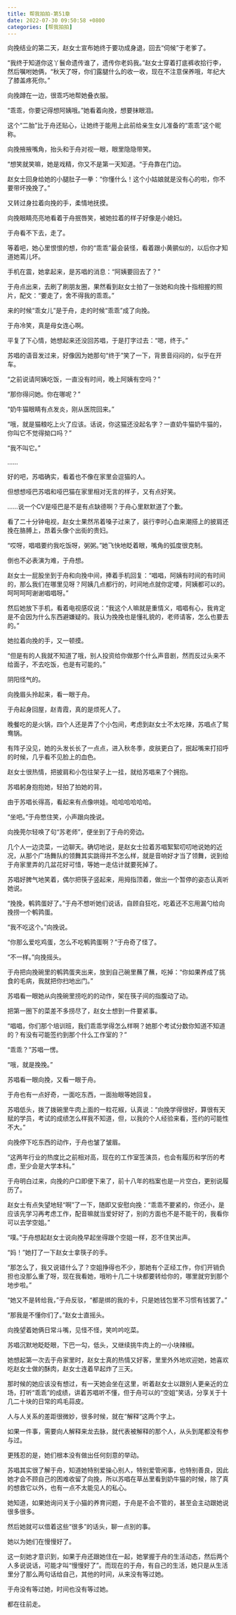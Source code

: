```yaml
---
title: 帮我拍拍-第51章
date: 2022-07-30 09:50:58 +0800
categories: [帮我拍拍]
---
```


向挽结业的第二天，赵女士宣布她终于要功成身退，回去“伺候”于老爹了。

“我终于知道你这丫鬟命遗传谁了，遗传你老妈我。”赵女士穿着打底裤收拾行李，然后嘱咐她俩，“秋天了呀，你们露腿什么的收一收，现在不注意保养哦，年纪大了膝盖疼死你。”

向挽蹲在一边，很乖巧地帮她叠衣服。

“乖乖，你要记得想阿姨哦。”她看着向挽，想要抹眼泪。

这个“二胎”比于舟还贴心，让她终于能用上此前给亲生女儿准备的“乖乖”这个昵称。

向挽掖掖嘴角，抬头和于舟对视一眼，眼里隐隐带笑。

“想笑就笑嘛，她是戏精，你又不是第一天知道。“于舟靠在门边。

赵女士回身给她的小腿肚子一拳：“你懂什么！这个小姑娘就是没有心的啦，你不要带坏挽挽了。”

又转过身拉着向挽的手，柔情地抚摸。

向挽眼睛亮亮地看着于舟抿唇笑，被她拉着的样子好像是小媳妇。

于舟看不下去，走了。

等着吧，她心里恨恨的想，你的“乖乖”最会装怪，看着跟小黄鹂似的，以后你才知道她蔫儿坏。

手机在震，她拿起来，是苏唱的消息：“阿姨要回去了？”

于舟点出来，去刷了刷朋友圈，果然看到赵女士拍了一张她和向挽十指相握的照片，配文：“要走了，舍不得我的乖乖。”

来的时候“乖女儿”是于舟，走的时候“乖乖”成了向挽。

于舟冷笑，真是母女连心啊。

平复了下心情，她想起来还没回苏唱，于是打字过去：“嗯，终于。”

苏唱的语音发过来，好像因为她那句“终于”笑了一下，背景音闷闷的，似乎在开车。

“之前说请阿姨吃饭，一直没有时间，晚上阿姨有空吗？”

“那你得问她。你在哪呢？”

“奶牛猫眼睛有点发炎，刚从医院回来。”

“哦，就是猫粮吃上火了应该。话说，你这猫还没起名字？一直奶牛猫奶牛猫的，你叫它不觉得拗口吗？”

“我不叫它。”

……

好的吧，苏唱确实，看着也不像在家里会逗猫的人。

但想想哑巴苏唱和哑巴猫在家里相对无言的样子，又有点好笑。

……说一个CV是哑巴是不是有点缺德啊？于舟心里默默道了个歉。

看了二十分钟电视，赵女士果然吊着嗓子过来了，装行李时心血来潮搭上的披肩还挽在胳膊上，昂着头像个出街的贵妇。

“哎呀，唱唱要约我吃饭呀，粥粥。”她飞快地眨着眼，嘴角的弧度很克制。

倒也不必表演为难，于舟想。

赵女士一屁股坐到于舟和向挽中间，捧着手机回复：“唱唱，阿姨有时间的有时间的，那么我们在哪里见呀？阿姨几点都行的，时间地点就你定喽，阿姨都可以的。呵呵呵呵谢谢唱唱呀。”

然后她放下手机，看着电视感叹说：“我这个人嘛就是重情义，唱唱有心，我肯定是不会因为什么东西避嫌疑的。我认为挽挽也是懂礼貌的，老师请客，怎么也要去的。”

她拉着向挽的手，又一顿摸。

“但是有的人我就不知道了哦，别人投资给你做那个什么声音剧，然而反过头来不给面子，不去吃饭，也是有可能的。”

阴阳怪气的。

向挽眉头拎起来，看一眼于舟。

于舟起身回屋，赵青霞，真的是烦死人了。

晚餐吃的是火锅，四个人还是弄了个小包间，考虑到赵女士不太吃辣，苏唱点了鸳鸯锅。

有阵子没见，她的头发长长了一点点，进入秋冬季，皮肤更白了，抿起嘴来打招呼的时候，几乎看不见脸上的血色。

赵女士很热情，把披肩和小包往架子上一挂，就给苏唱来了个拥抱。

苏唱躬身抱抱她，轻拍了拍她的背。

由于苏唱长得高，看起来有点像哄娃。哈哈哈哈哈哈。

“坐吧。”于舟憋住笑，小声跟向挽说。

向挽莞尔轻唤了句“苏老师”，便坐到了于舟的旁边。

几个人一边烫菜，一边聊天。确切地说，是赵女士拉着苏唱絮絮叨叨地说她的近况，从那个广场舞队的领舞其实跳得并不怎么样，就是音响好才当了领舞，说到给于舟家里弄的几盆花好可惜，等她一走估计就要死掉了。

苏唱好脾气地笑着，偶尔把筷子竖起来，用拇指顶着，做出一个暂停的姿态认真听她说。

“挽挽，鹌鹑蛋好了。”于舟不想听她们说话，自顾自狂吃，吃着还不忘用漏勺给向挽捞一个鹌鹑蛋。

“我不吃这个。”向挽说。

“你那么爱吃鸡蛋，怎么不吃鹌鹑蛋啊？”于舟奇了怪了。

“不一样。”向挽摇头。

于舟把向挽碗里的鹌鹑蛋夹出来，放到自己碗里蘸了蘸，吃掉：“你如果养成了挑食的毛病，我就把你扫地出门。”

苏唱看一眼她从向挽碗里捞吃的的动作，架在筷子间的指腹动了动。

把第一圈下的菜差不多捞尽了，赵女士想到一件要紧事。

“唱唱，你们那个培训班，我们乖乖学得怎么样啊？她那个考试分数你知道不知道的？有没有可能签约到那个什么工作室的？”

“乖乖？”苏唱一愣。

“哦，就是挽挽。”

苏唱看一眼向挽，又看一眼于舟。

于舟也有一点好奇，一面吃东西，一面抬眼等她回复。

苏唱低头，拨了拨碗里牛肉上面的一粒花椒，认真说：“向挽学得很好，算很有天赋的学员，考试的成绩怎么样我不知道，但，以我的个人经验来看，签约的可能性不大。”

向挽停下吃东西的动作，于舟也皱了皱眉。

“这两年行业的热度比之前相对高，现在的工作室签演员，也会有履历和学历的考虑，至少会是大学本科。”

于舟明白过来，向挽的户口即便下来了，前十八年的档案也是一片空白，更别说履历了。

赵女士有点失望地轻“啊”了一下，随即又安慰向挽：“乖乖不要紧的，你还小，是应该先学习再考虑工作，配音嘛就当爱好好了，别的方面也不是不能干的，我看你可以去学空姐。”

“噗。”于舟想起赵女士说向挽早起坐得跟个空姐一样，忍不住笑出声。

“妈！”她打了一下赵女士拿筷子的手。

“那怎么了，我又说错什么了？空姐挣得也不少，那她有个正经工作，你们开销负担也没那么重了呀，现在我看她，哦哟十几二十块都要转给你的，哪里就穷到那个地步啦。”

“她又不是转给我，”于舟反驳，“都是绑的我的卡，只是她钱包里不习惯有钱罢了。”

“那我是不懂你们了。”赵女士直摇头。

向挽望着她俩日常斗嘴，见怪不怪，笑吟吟吃菜。

苏唱沉默地眨眨眼，下巴一勾，低头，又继续挑牛肉上的一小块辣椒。

她想起第一次去于舟家里时，赵女士真的热情又好客，里里外外地欢迎她，她喜欢吃赵女士做的酥肉，赵女士连着早起炸了三天。

那时候的她应该没有想过，有一天她会坐在这里，听着赵女士以跟别人更亲近的立场，打听“乖乖”的成绩，讲着苏唱听不懂，但于舟可以的“空姐”笑话，分享关于十几二十块的日常的鸡毛蒜皮。

人与人关系的差距很微妙，很多时候，就在“解释”这两个字上。

如果一件事，需要向人解释来龙去脉，就代表被解释的那个人，从头到尾都没有参与过。

更残忍的是，她们根本没有做出任何刻意的举动。

苏唱其实很了解于舟，知道她特别爱操心别人，特别爱管闲事，也特别善良，因此她才会不顾自己的困难收留了向挽，所以苏唱在草丛里看到奶牛猫的时候，除了真的想救它以外，也有一点不太能见人的私心。

她知道，如果她询问关于小猫的养育问题，于舟是不会不管的，甚至会主动跟她说很多很多。

然后她就可以借着这些“很多”的话头，聊一点别的事。

她以为她们在慢慢好了。

这一刻她才意识到，如果于舟还跟她住在一起，她掌握于舟的生活动态，然后两个人多说说话，可能才叫“慢慢好了”。而现在的于舟，有自己的生活，她只是从生活里分了那么两句话给自己，其他的时间，从来没有等过她。

于舟没有等过她，时间也没有等过她。

都在往前走。

